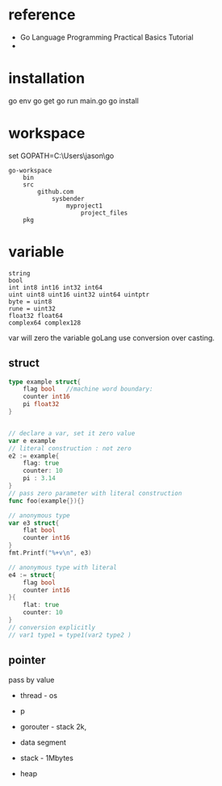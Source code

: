 
# reference
 

*   Go Language Programming Practical Basics Tutorial 
* 

# installation

go env
go get
go run main.go
go install

# workspace


set GOPATH=C:\Users\jason\go

```
go-workspace
	bin
	src
		github.com
			sysbender
				myproject1
					project_files
	pkg
```

# variable

```
string
bool
int int8 int16 int32 int64
uint uint8 uint16 uint32 uint64 uintptr
byte = uint8
rune = uint32
float32 float64
complex64 complex128
```
var will zero the variable
goLang use conversion over casting.
## struct
```go
type example struct{
	flag bool   //machine word boundary:
	counter int16
	pi float32
}


// declare a var, set it zero value
var e example
// literal construction : not zero
e2 := example{
	flag: true
	counter: 10
	pi : 3.14
}
// pass zero parameter with literal construction
func foo(example{}){}

// anonymous type
var e3 struct{
	flat bool
	counter int16
}
fmt.Printf("%+v\n", e3)

// anonymous type with literal 
e4 := struct{
	flag bool
	counter int16
}{
	flat: true
	counter: 10
}
// conversion explicitly
// var1 type1 = type1(var2 type2 )

```

## pointer
pass by value
* thread - os
* p
* gorouter - stack 2k, 


* data segment
* stack - 1Mbytes
* heap


<!--stackedit_data:
eyJoaXN0b3J5IjpbOTIxMDU3MTIzLC01ODA4MzgzNjEsOTQwND
U5NjQ1LDExNzAyODUxMiwtODY3MjczNTY5LDEyMjgzODM5MDEs
MTM3ODk3Mzk5MiwtNDkxNzQ3NDM1LDExNDM2MzY0MTcsLTg2Mj
A0ODEzMSwxNzg4NjM1ODIyLC0xNTE2NDc0MzM0LDczNzM0ODkw
NywtODkzMjk4ODkyLDgyODM4MDEyNF19
-->